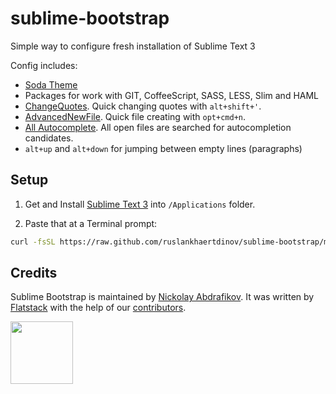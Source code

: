 # sublime-bootstrap

Simple way to configure fresh installation of Sublime Text 3

Config includes:

- [Soda Theme](http://buymeasoda.github.com/soda-theme/)
- Packages for work with GIT, CoffeeScript, SASS, LESS, Slim and HAML
- [ChangeQuotes](https://github.com/colinta/SublimeChangeQuotes). Quick changing quotes with `alt+shift+'`.
- [AdvancedNewFile](https://packagecontrol.io/packages/AdvancedNewFile). Quick file creating with `opt+cmd+n`.
- [All Autocomplete](https://packagecontrol.io/packages/All%20Autocomplete).  All open files are searched for autocompletion candidates.
- `alt+up` and `alt+down` for jumping between empty lines (paragraphs)

## Setup

1. Get and Install [Sublime Text 3](http://www.sublimetext.com/3) into `/Applications` folder.

2. Paste that at a Terminal prompt:

```sh
curl -fsSL https://raw.github.com/ruslankhaertdinov/sublime-bootstrap/master/bootstrap-osx.sh | sh
```

## Credits

Sublime Bootstrap is maintained by [Nickolay Abdrafikov](http://github.com/nickolayabdrafikov).
It was written by [Flatstack](http://www.flatstack.com) with the help of our
[contributors](http://github.com/fs/sublime-bootstrap/contributors).

[<img src="http://www.flatstack.com/logo.svg" width="100"/>](http://www.flatstack.com)
